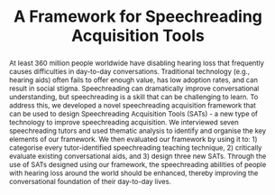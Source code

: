 ---
layout: publication
title: "A Framework for Speechreading Acquisition Tools"
authors: Benjamin M. Gorman, David R. Flatla
year: 2017
link: "https://dl.acm.org/doi/10.1145/3025453.3025560"
abstract: "At least 360 million people worldwide have disabling hearing loss that frequently causes difficulties in day-to-day conversations. Traditional technology (e.g., hearing aids) often fails to offer enough value, has low adoption rates, and can result in social stigma. Speechreading can dramatically improve conversational understanding, but speechreading is a skill that can be challenging to learn. To address this, we developed a novel speechreading acquisition framework that can be used to design Speechreading Acquisition Tools (SATs) - a new type of technology to improve speechreading acquisition. We interviewed seven speechreading tutors and used thematic analysis to identify and organise the key elements of our framework. We then evaluated our framework by using it to: 1) categorise every tutor-identified speechreading teaching technique, 2) critically evaluate existing conversational aids, and 3) design three new SATs. Through the use of SATs designed using our framework, the speechreading abilities of people with hearing loss around the world should be enhanced, thereby improving the conversational foundation of their day-to-day lives."
---